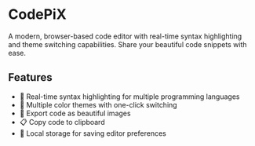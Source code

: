 # CodePiX

A modern, browser-based code editor with real-time syntax highlighting and theme switching capabilities. Share your beautiful code snippets with ease.

## Features

- 🎨 Real-time syntax highlighting for multiple programming languages
- 🌈 Multiple color themes with one-click switching
- 📸 Export code as beautiful images
- 📋 Copy code to clipboard
- 💾 Local storage for saving editor preferences
